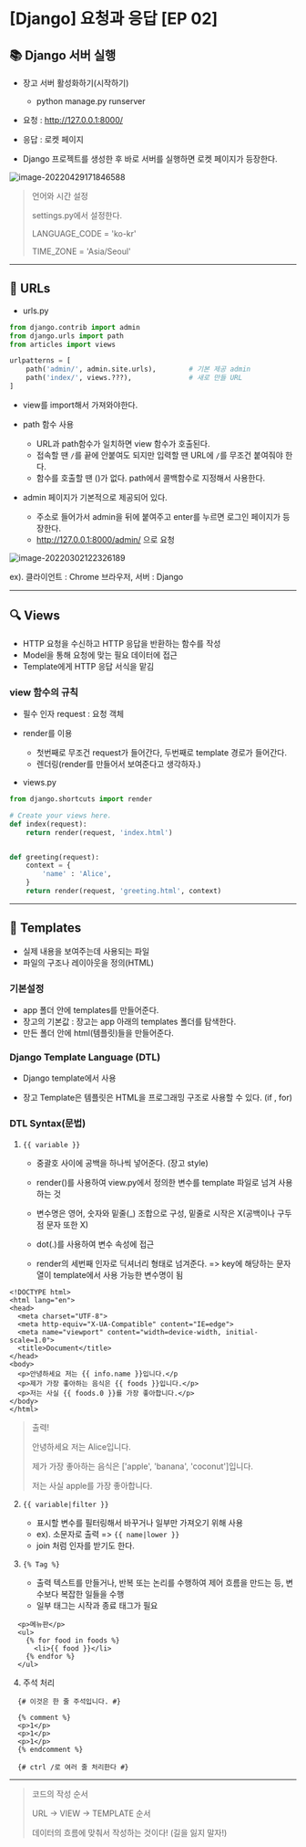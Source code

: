 # [Django] 요청과 응답 [EP 02]

## 📚 Django 서버 실행

- 장고 서버 활성화하기(시작하기)
  - python manage.py runserver

- 요청 : http://127.0.0.1:8000/

- 응답 : 로켓 페이지

- Django 프로젝트를 생성한 후 바로 서버를 실행하면 로켓 페이지가 등장한다.

![image-20220429171846588](README.assets/image-20220429171846588.png)

> 언어와 시간 설정
>
> settings.py에서 설정한다.
>
> LANGUAGE_CODE = 'ko-kr'
>
> TIME_ZONE = 'Asia/Seoul'

---

## 🚆 URLs

- urls.py

```python
from django.contrib import admin
from django.urls import path
from articles import views

urlpatterns = [
    path('admin/', admin.site.urls),		# 기본 제공 admin
    path('index/', views.???),				# 새로 만들 URL
]
```

- view를 import해서 가져와야한다.
- path 함수 사용
  - URL과 path함수가 일치하면 view 함수가 호출된다.
  - 접속할 땐 `/`를 끝에 안붙여도 되지만 입력할 땐 URL에 `/`를 무조건 붙여줘야 한다.
  - 함수를 호출할 땐 ()가 없다. path에서 콜백함수로 지정해서 사용한다.

- admin 페이지가 기본적으로 제공되어 있다.
  - 주소로 들어가서 admin을 뒤에 붙여주고 enter를 누르면 로그인 페이지가 등장한다.
  - http://127.0.0.1:8000/admin/ 으로 요청

![image-20220302122326189](README.assets/image-20220302122326189.png)

ex). 클라이언트 : Chrome 브라우저, 서버 : Django

---

## 🔍 Views

- HTTP 요청을 수신하고 HTTP 응답을 반환하는 함수를 작성
- Model을 통해 요청에 맞는 필요 데이터에 접근
- Template에게 HTTP 응답 서식을 맡김



### view 함수의 규칙 

- 필수 인자 request : 요청 객체

- render를 이용
  - 첫번째로 무조건 request가 들어간다, 두번째로 template 경로가 들어간다.
  - 렌더링(render를 만들어서 보여준다고 생각하자.)

- views.py

```python
from django.shortcuts import render

# Create your views here.
def index(request):
    return render(request, 'index.html')


def greeting(request):
    context = {
        'name' : 'Alice',
    }
    return render(request, 'greeting.html', context)
```

---

## 📒 Templates

- 실제 내용을 보여주는데 사용되는 파일
- 파일의 구조나 레이아웃을 정의(HTML)



### 기본설정

- app 폴더 안에 templates를 만들어준다. 
- 장고의 기본값 : 장고는 app 아래의 templates 폴더를 탐색한다.
- 만든 폴더 안에 html(템플릿)들을 만들어준다.



### Django Template Language (DTL)

- Django template에서 사용

- 장고 Template은 템플릿은 HTML을 프로그래밍 구조로 사용할 수 있다. (if , for)



### DTL Syntax(문법)

1. `{{ variable }}`

   - 중괄호 사이에 공백을 하나씩 넣어준다. (장고 style)

   - render()를 사용하여 view.py에서 정의한 변수를 template 파일로 넘겨 사용하는 것

   - 변수명은 영어, 숫자와 밑줄(_) 조합으로 구성, 밑줄로 시작은 X(공백이나 구두점 문자 또한 X)

   - dot(.)를 사용하여 변수 속성에 접근

   - render의 세번째 인자로 딕셔너리 형태로 넘겨준다. => key에 해당하는 문자열이 template에서 사용 가능한 변수명이 됨

```django
<!DOCTYPE html>
<html lang="en">
<head>
  <meta charset="UTF-8">
  <meta http-equiv="X-UA-Compatible" content="IE=edge">
  <meta name="viewport" content="width=device-width, initial-scale=1.0">
  <title>Document</title>
</head>
<body>
  <p>안녕하세요 저는 {{ info.name }}입니다.</p
  <p>제가 가장 좋아하는 음식은 {{ foods }}입니다.</p>
  <p>저는 사실 {{ foods.0 }}를 가장 좋아합니다.</p>
</body>
</html>
```

> 출력!
>
> 안녕하세요 저는 Alice입니다.
>
> 제가 가장 좋아하는 음식은 ['apple', 'banana', 'coconut']입니다.
>
> 저는 사실 apple를 가장 좋아합니다.

2. `{{ variable|filter }}`
   - 표시할 변수를 필터링해서 바꾸거나 일부만 가져오기 위해 사용
   - ex). 소문자로 출력  => `{{ name|lower }}`
   - join 처럼 인자를 받기도 한다.

3. `{% Tag %}`
   - 출력 텍스트를 만들거나, 반복 또는 논리를 수행하여 제어 흐름을 만드는 등, 변수보다 복잡한 일들을 수행
   - 일부 태그는 시작과 종료 태그가 필요

```django
  <p>메뉴판</p>
  <ul>
    {% for food in foods %}
      <li>{{ food }}</li>
    {% endfor %}
  </ul>
```

4. 주석 처리

```django
  {# 이것은 한 줄 주석입니다. #}

  {% comment %} 
  <p>1</p>
  <p>1</p>
  <p>1</p> 
  {% endcomment %}
  
  {# ctrl /로 여러 줄 처리한다 #}
```

---

> 코드의 작성 순서
>
> URL -> VIEW -> TEMPLATE 순서
>
> 데이터의 흐름에 맞춰서 작성하는 것이다! (길을 잃지 말자!)